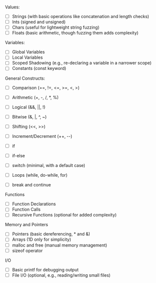 Values:
- [ ] Strings (with basic operations like concatenation and length checks)
- [ ] Ints (signed and unsigned)
- [ ] Chars (useful for lightweight string fuzzing)
- [ ] Floats (basic arithmetic, though fuzzing them adds complexity)

Variables:
- [ ] Global Variables
- [ ] Local Variables
- [ ] Scoped Shadowing (e.g., re-declaring a variable in a narrower scope)
- [ ] Constants (const keyword)

General Constructs:
- [ ] Comparison (==, !=, <=, >=, <, >)
- [ ] Arithmetic (+, -, /, *, %)
- [ ] Logical (&&, ||, !)
- [ ] Bitwise (&, |, ^, ~)
- [ ] Shifting (<<, >>)
- [ ] Increment/Decrement (++, --)

- [ ] if
- [ ] if-else
- [ ] switch (minimal, with a default case)
- [ ] Loops (while, do-while, for)
- [ ] break and continue

Functions
- [ ] Function Declarations
- [ ] Function Calls
- [ ] Recursive Functions (optional for added complexity)

Memory and Pointers
- [ ] Pointers (basic dereferencing, * and &)
- [ ] Arrays (1D only for simplicity)
- [ ] malloc and free (manual memory management)
- [ ] sizeof operator

I/O
- [ ] Basic printf for debugging output
- [ ] File I/O (optional, e.g., reading/writing small files)